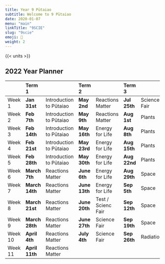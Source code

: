 ```yaml
---
title: Year 9 Pūtaiao
subtitle: Welcome to 9 Pūtaiao
date: 2020-01-07
menu: "main"
linkTitle: "9SCIE"
slug: "9scie"
emoji: 🚀
weight: 2
---
```


{{< units >}}

## 2022 Year Planner

|         |     Term 1     |                         |     Term 2    |                    |    Term 3    |              |    Term 4    |              |
| :------ | :------------- | :---------------------- | :------------ | :----------------- | :----------- | :----------- | :----------- | :----------- |
| Week 1  | __Jan 31st__   | Introduction to Pūtaiao | __May 2nd__   | Reactions Matter   | __Jul 25th__ | Science Fair | __Oct 17th__ | Radiation    |
| Week 2  | __Feb 7th__    | Introduction to Pūtaiao | __May 9th__   | Reactions Matter   | __Aug 1st__  | Plants       | __Oct 24th__ | Radiation    |
| Week 3  | __Feb 14th__   | Introduction to Pūtaiao | __May 16th__  | Energy for Life    | __Aug 8th__  | Plants       | __Oct 31st__ | Radiation    |
| Week 4  | __Feb 21st__   | Introduction to Pūtaiao | __May 23rd__  | Energy for Life    | __Aug 15th__ | Plants       | __Nov 7th__  | Revision     |
| Week 5  | __Feb 28th__   | Introduction to Pūtaiao | __May 30th__  | Energy for Life    | __Aug 22nd__ | Plants       | __Nov 14th__ | Junior Exams |
| Week 6  | __March 7th__  | Reactions Matter        | __June 6th__  | Energy for Life    | __Aug 29th__ | Space        | __Nov 21st__ | ?            |
| Week 7  | __March 14th__ | Reactions Matter        | __June 13th__ | Energy for Life    | __Sep 5th__  | Space        | __Nov 28th__ | ?            |
| Week 8  | __March 21st__ | Reactions Matter        | __June 20th__ | Test / Scienc Fair | __Sep 12th__ | Space        | __Dec 5th__  | ?            |
| Week 9  | __March 28th__ | Reactions Matter        | __June 27th__ | Science Fair       | __Sep 19th__ | Space        |              |              |
| Week 10 | __April 4th__  | Reactions Matter        | __July 4th__  | Science Fair       | __Sep 26th__ | Radiation    |              |              |
| Week 11 | __April 11th__ | Reactions Matter        |               |                    |              |              |              |              |

<!-- ## 2022 Year Planner LS

|         | Term 1         |                         | Term 2        |                  | Term 3       |           | Term 4       |                  |
|:--------|:---------------|:------------------------|:--------------|:-----------------|:-------------|:----------|:-------------|:-----------------|
| Week 1  | __Jan 31st__   | Introduction to Pūtaiao | __May 2nd__   |                  | __Jul 25th__ |           | __Oct 17th__ |                  |
| Week 2  | __Feb 7th__    | Introduction to Pūtaiao | __May 9th__   |                  | __Aug 1st__  |           | __Oct 24th__ |                  |
| Week 3  | __Feb 14th__   | Introduction to Pūtaiao | __May 16th__  |                  | __Aug 8th__  |           | __Oct 31st__ |                  |
| Week 4  | __Feb 21st__   | Reactions Matter        | __May 23rd__  |                  | __Aug 15th__ |           | __Nov 7th__  |                  |
| Week 5  | __Feb 28th__   | Reactions Matter        | __May 30th__  |                  | __Aug 22nd__ |           | __Nov 14th__ |                  |
| Week 6  | __March 7th__  | Reactions Matter        | __June 6th__  |                  | __Aug 29th__ |           | __Nov 21st__ |                  |
| Week 7  | __March 14th__ | Reactions Matter        | __June 13th__ |                  | __Sep 5th__  |           | __Nov 28th__ |                  |
| Week 8  | __March 21st__ | Reactions Matter        | __June 20th__ |                  | __Sep 12th__ |           | __Dec 5th__  |                  |
| Week 9  | __March 28th__ |                         | __June 27th__ |                  | __Sep 19th__ |           | __Dec 12th__ |                  |
| Week 10 | __April 4th__  | Science Fair            | __July 4th__  |                  | __Sep 26th__ |           |              |                  |
| Week 11 | __April 11th__ | Science Fair            |               |                  |              |           |              |                  | -->


<!--## 2020 Year Planner

|         | Term 1         |                         | Term 2         |                  | Term 3     |           | Term 4      |                  |
|:--------|:---------------|:------------------------|:---------------|:-----------------|:-----------|:----------|:------------|:-----------------|
| Week 1  | __Jan 27th__   | Introduction to Pūtaiao | __Apr 13th__   | Reactions Matter | __Jul 20__ | Plants    | __Oct 12__  | Radiation        |
| Week 2  | __Feb 3rd__    | Introduction to Pūtaiao | __April 20th__ | Reactions Matter | __Jul 27__ | Plants    | __Oct 19__  | Radiation        |
| Week 3  | __Feb 10th__   | Introduction to Pūtaiao | __April 27th__ | Reactions Matter | __Aug 3__  | Plants    | __Oct 26__  | Radiation        |
| Week 4  | __Feb 17th__   | Reactions Matter        | __May 4th__    | Reactions Matter | __Aug 10__ | Space     | __Nov 2__   | Revision         |
| Week 5  | __Feb 24th__   | Reactions Matter        | __May 11th__   | Energy for Life  | __Aug 17__ | Space     | __Nov 9__   | Junior Exams     |
| Week 6  | __March 2nd__  | Reactions Matter        | __May 18th__   | Energy for Life  | __Aug 24__ | Space     | __Nov 16__  | Teacher's Choice |
| Week 7  | __March 9th__  | Reactions Matter        | __May 25th__   | Energy for Life  | __Aug 31__ | Space     | __Nov 23__  | Teacher's Choice |
| Week 8  | __March 16th__ | Reactions Matter        | __June 1st__   | Energy for Life  | __Sep 7__  | Space     | __Nov 30__  | Teacher's Choice |
| Week 9  | __March 23rd__ | Reactions Matter        | __June 8th__   | Energy for Life  | __Sep 14__ | Radiation | __Dec 7th__ | Teacher's Choice |
| Week 10 |                |                         | __June 15th__  | Energy for Life  | __Sep 21__ | Radiation |             |                  |
| Week 11 |                |                         | __June 22nd__  | Plants           |            |           |             |                  |
| Week 12 |                |                         | __June 29th__  | Plants           |            |           |             |                  |-->
